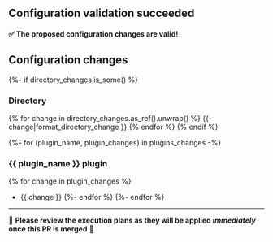 ## Configuration validation succeeded

#### ✅ The proposed configuration changes are valid!

## Configuration changes

{%- if directory_changes.is_some() %}

### Directory

{% for change in directory_changes.as_ref().unwrap() %}
{{- change|format_directory_change }}
{% endfor %}
{% endif %}

{%- for (plugin_name, plugin_changes) in plugins_changes -%}
### {{ plugin_name }} plugin
{% for change in plugin_changes %}
- {{ change }}
{%- endfor %}
{%- endfor %}

***

🔸 **Please review the execution plans as they will be applied *immediately* once this PR is merged** 🔸
